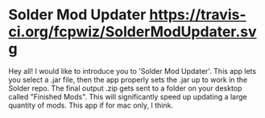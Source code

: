 # Solder Mod Updater https://travis-ci.org/fcpwiz/SolderModUpdater.svg

Hey all! I would like to introduce you to 'Solder Mod Updater'. This app lets you select a .jar file, then the app properly sets the .jar up to work in the Solder repo. The final output .zip gets sent to a folder on your desktop called "Finished Mods". This will significantly speed up updating a large quantity of mods. This app if for mac only, I think.
